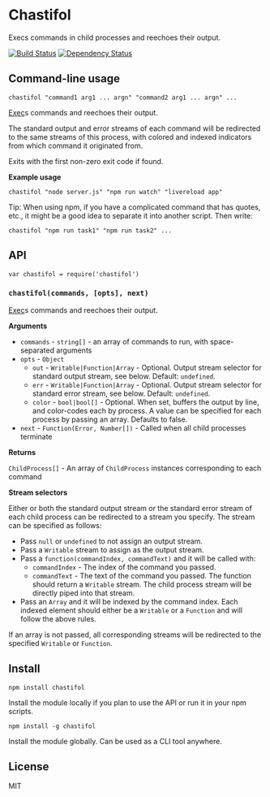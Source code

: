 # Chastifol

Execs commands in child processes and reechoes their output.

[![Build Status](https://travis-ci.org/seangenabe/chastifol.svg?branch=master)](https://travis-ci.org/seangenabe/chastifol)
[![Dependency Status](https://david-dm.org/seangenabe/chastifol.svg)](https://david-dm.org/seangenabe/chastifol)

## Command-line usage

    chastifol "command1 arg1 ... argn" "command2 arg1 ... argn" ...

[Exec](https://nodejs.org/api/child_process.html#child_process_child_process_exec_command_options_callback)s commands and reechoes their output.

The standard output and error streams of each command will be redirected to the same streams of this process,
with colored and indexed indicators from which command it originated from.

Exits with the first non-zero exit code if found.

**Example usage**

    chastifol "node server.js" "npm run watch" "livereload app"
    
Tip: When using npm, if you have a complicated command that has quotes, etc., it might be a good idea to separate it into another script. Then write:

    chastifol "npm run task1" "npm run task2" ...

## API

    var chastifol = require('chastifol')

### `chastifol(commands, [opts], next)`

[Exec](https://nodejs.org/api/child_process.html#child_process_child_process_exec_command_options_callback)s commands and reechoes their output.

**Arguments**

* `commands` - `string[]` - an array of commands to run, with space-separated arguments
* `opts` - `Object`
  * `out` - `Writable|Function|Array` - Optional. Output stream selector for standard output stream, see below. Default: `undefined`.
  * `err` - `Writable|Function|Array` - Optional. Output stream selector for standard error stream, see below. Default: `undefined`.
  * `color` - `bool|bool[]` - Optional. When set, buffers the output by line, and color-codes each by process. A value can be specified for each process by passing an array. Defaults to false.
* `next` - `Function(Error, Number[])` - Called when all child processes terminate

**Returns**

`ChildProcess[]` - An array of `ChildProcess` instances corresponding to each command

**Stream selectors**

Either or both the standard output stream or the standard error stream of each child process can be redirected to a stream you specify. The stream can be specified as follows:

* Pass `null` or `undefined` to not assign an output stream.
* Pass a `Writable` stream to assign as the output stream.
* Pass a `function(commandIndex, commandText)` and it will be called with:
  * `commandIndex` - The index of the command you passed.
  * `commandText` - The text of the command you passed.
  The function should return a `Writable` stream. The child process stream will
  be directly piped into that stream.
* Pass an `Array` and it will be indexed by the command index.
  Each indexed element should either be a `Writable` or a `Function` and will follow the above rules.

If an array is not passed, all corresponding streams will be redirected to the specified `Writable` or `Function`.

## Install

`npm install chastifol`

Install the module locally if you plan to use the API or run it in your npm scripts.

`npm install -g chastifol`

Install the module globally. Can be used as a CLI tool anywhere.

## License

MIT
